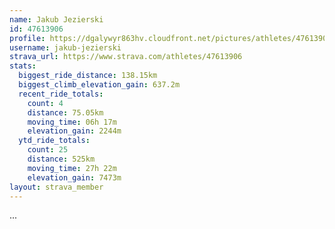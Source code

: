 ```yaml
---
name: Jakub Jezierski
id: 47613906
profile: https://dgalywyr863hv.cloudfront.net/pictures/athletes/47613906/14681924/1/large.jpg
username: jakub-jezierski
strava_url: https://www.strava.com/athletes/47613906
stats:
  biggest_ride_distance: 138.15km
  biggest_climb_elevation_gain: 637.2m
  recent_ride_totals:
    count: 4
    distance: 75.05km
    moving_time: 06h 17m
    elevation_gain: 2244m
  ytd_ride_totals:
    count: 25
    distance: 525km
    moving_time: 27h 22m
    elevation_gain: 7473m
layout: strava_member
--- 
```

...
